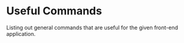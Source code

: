 # Useful Commands
Listing out general commands that are useful for the given front-end application. 
